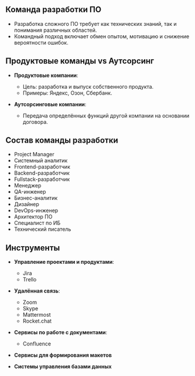 

## Команда разработки ПО

- Разработка сложного ПО требует как технических знаний, так и понимания различных областей.
- Командный подход включает обмен опытом, мотивацию и снижение вероятности ошибок.

## Продуктовые команды vs Аутсорсинг

- **Продуктовые компании**:
  - Цель: разработка и выпуск собственного продукта.
  - Примеры: Яндекс, Озон, Сбербанк.

- **Аутсорсинговые компании**:
  - Передача определённых функций другой компании на основании договора.

## Состав команды разработки

- Project Manager
- Системный аналитик
- Frontend-разработчик
- Backend-разработчик
- Fullstack-разработчик
- Менеджер
- QA-инженер
- Бизнес-аналитик
- Дизайнер
- DevOps-инженер
- Архитектор ПО
- Специалист по ИБ
- Технический писатель

## Инструменты

- **Управление проектами и продуктами**:
  - Jira
  - Trello

- **Удалённая связь**:
  - Zoom
  - Skype
  - Mattermost
  - Rocket.chat

- **Сервисы по работе с документами**:
  - Confluence

- **Сервисы для формирования макетов**

- **Системы управления базами данных**
